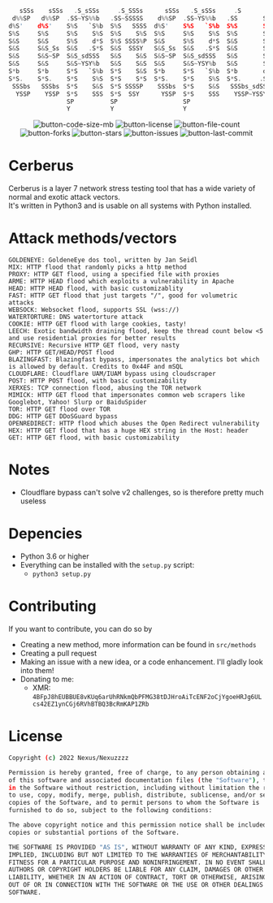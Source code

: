 ```c
   sSSs    sSSs   .S_sSSs     .S_SSSs      sSSs   .S_sSSs     .S       S.     sSSs  
 d%%SP   d%%SP  .SS~YS%%b   .SS~SSSSS    d%%SP  .SS~YS%%b   .SS       SS.   d%%SP  
d%S'    d%S'    S%S   `S%b  S%S   SSSS  d%S'    S%S   `S%b  S%S       S%S  d%S'    
S%S     S%S     S%S    S%S  S%S    S%S  S%S     S%S    S%S  S%S       S%S  S%|     
S&S     S&S     S%S    d*S  S%S SSSS%P  S&S     S%S    d*S  S&S       S&S  S&S     
S&S     S&S_Ss  S&S   .S*S  S&S  SSSY   S&S_Ss  S&S   .S*S  S&S       S&S  Y&Ss    
S&S     S&S~SP  S&S_sdSSS   S&S    S&S  S&S~SP  S&S_sdSSS   S&S       S&S  `S&&S   
S&S     S&S     S&S~YSY%b   S&S    S&S  S&S     S&S~YSY%b   S&S       S&S    `S*S  
S*b     S*b     S*S   `S%b  S*S    S&S  S*b     S*S   `S%b  S*b       d*S     l*S  
S*S.    S*S.    S*S    S%S  S*S    S*S  S*S.    S*S    S%S  S*S.     .S*S    .S*P  
 SSSbs   SSSbs  S*S    S&S  S*S SSSSP    SSSbs  S*S    S&S   SSSbs_sdSSS   sSS*S   
  YSSP    YSSP  S*S    SSS  S*S  SSY      YSSP  S*S    SSS    YSSP~YSSY    YSS'    
                SP          SP                  SP                                 
                Y           Y                   Y                                  
   ```                                                                                

<!-- yes i did steal some of these from MHDDoS, lel -->
<p align="center">
    <img alt="button-code-size-mb" src="https://img.shields.io/github/languages/code-size/Nexuzzzz/Cerberus" />
    <img alt="button-license" src="https://img.shields.io/github/license/Nexuzzzz/Cerberus">
    <img alt="button-file-count" src="https://img.shields.io/github/directory-file-count/Nexuzzzz/Cerberus">
    <img alt="button-forks" src="https://img.shields.io/github/forks/Nexuzzzz/Cerberus">
    <img alt="button-stars" src="https://img.shields.io/github/stars/Nexuzzzz/Cerberus">
    <img alt="button-issues" src="https://img.shields.io/github/issues/Nexuzzzz/Cerberus">
    <img alt="button-last-commit" src="https://img.shields.io/github/last-commit/Nexuzzzz/Cerberus/main">
</p>

# Cerberus
Cerberus is a layer 7 network stress testing tool that has a wide variety of normal and exotic attack vectors. <br>
It's written in Python3 and is usable on all systems with Python installed.

# Attack methods/vectors
```
GOLDENEYE: GoldeneEye dos tool, written by Jan Seidl
MIX: HTTP flood that randomly picks a http method
PROXY: HTTP GET flood, using a specified file with proxies
ARME: HTTP HEAD flood which exploits a vulnerability in Apache
HEAD: HTTP HEAD flood, with basic customizablity
FAST: HTTP GET flood that just targets "/", good for volumetric attacks
WEBSOCK: Websocket flood, supports SSL (wss://)
WATERTORTURE: DNS watertorture attack
COOKIE: HTTP GET flood with large cookies, tasty!
LEECH: Exotic bandwidth draining flood, keep the thread count below <5 and use residential proxies for better results
RECURSIVE: Recursive HTTP GET flood, very nasty
GHP: HTTP GET/HEAD/POST flood
BLAZINGFAST: Blazingfast bypass, impersonates the analytics bot which is allowed by default. Credits to 0x44F and mSQL
CLOUDFLARE: Cloudflare UAM/IUAM bypass using cloudscraper
POST: HTTP POST flood, with basic customizability
XERXES: TCP connection flood, abusing the TOR network
MIMICK: HTTP GET flood that impersonates common web scrapers like Googlebot, Yahoo! Slurp or BaiduSpider
TOR: HTTP GET flood over TOR
DDG: HTTP GET DDoSGuard bypass
OPENREDIRECT: HTTP flood which abuses the Open Redirect vulnerability
HEX: HTTP GET flood that has a huge HEX string in the Host: header
GET: HTTP GET flood, with basic customizability
```

# Notes
- Cloudflare bypass can't solve v2 challenges, so is therefore pretty much useless

# Depencies
- Python 3.6 or higher
- Everything can be installed with the `setup.py` script:
    - `python3 setup.py`

# Contributing
If you want to contribute, you can do so by 
- Creating a new method, more information can be found in `src/methods`
- Creating a pull request
- Making an issue with a new idea, or a code enhancement. I'll gladly look into them!
- Donating to me:
   - XMR: `4BFpJ8hEUBBUE8vKUq6arUhRNkmQbPFMG38tDJHroAiTcENF2oCjYgoeHRJg6ULcs42EZ1ynCGj6RVhBTBQ3BcRmKAP1ZRb`

# License
```sh
Copyright (c) 2022 Nexus/Nexuzzzz

Permission is hereby granted, free of charge, to any person obtaining a copy
of this software and associated documentation files (the "Software"), to deal
in the Software without restriction, including without limitation the rights
to use, copy, modify, merge, publish, distribute, sublicense, and/or sell
copies of the Software, and to permit persons to whom the Software is
furnished to do so, subject to the following conditions:

The above copyright notice and this permission notice shall be included in all
copies or substantial portions of the Software.

THE SOFTWARE IS PROVIDED "AS IS", WITHOUT WARRANTY OF ANY KIND, EXPRESS OR
IMPLIED, INCLUDING BUT NOT LIMITED TO THE WARRANTIES OF MERCHANTABILITY,
FITNESS FOR A PARTICULAR PURPOSE AND NONINFRINGEMENT. IN NO EVENT SHALL THE
AUTHORS OR COPYRIGHT HOLDERS BE LIABLE FOR ANY CLAIM, DAMAGES OR OTHER
LIABILITY, WHETHER IN AN ACTION OF CONTRACT, TORT OR OTHERWISE, ARISING FROM,
OUT OF OR IN CONNECTION WITH THE SOFTWARE OR THE USE OR OTHER DEALINGS IN THE
SOFTWARE.
```

